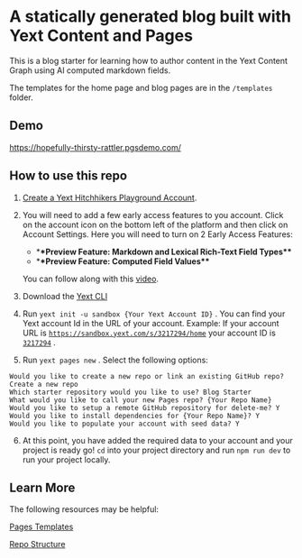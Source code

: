 # A statically generated blog built with Yext Content and Pages

This is a blog starter for learning how to author content in the Yext Content Graph using AI computed markdown fields.

The templates for the home page and blog pages are in the `/templates` folder.

## Demo

https://hopefully-thirsty-rattler.pgsdemo.com/

## How to use this repo

1. [Create a Yext Hitchhikers Playground Account](https://hitchhikers.yext.com/create-playground-account).
2. You will need to add a few early access features to you account. Click on the account icon on the bottom left of the platform and then click on Account Settings. Here you will need to turn on 2 Early Access Features:

   - \***\*Preview Feature: Markdown and Lexical Rich-Text Field Types\*\***
   - \***\*Preview Feature: Computed Field Values\*\***

   You can follow along with this [video](https://www.loom.com/share/a72ae1b8c52c4fe391482ceac8bde49b?sid=b55caaf6-d556-4ae1-8ae5-616b4b92d3ea).

3. Download the [Yext CLI](https://hitchhikers.yext.com/docs/cli/installation/installation?target=hh-docs-cli-installation-installation)
4. Run `yext init -u sandbox {Your Yext Account ID}` . You can find your Yext account Id in the URL of your account. Example: If your account URL is [`https://sandbox.yext.com/s/3217294/home`](https://sandbox.yext.com/s/3217294/home) your account ID is [`3217294`](https://sandbox.yext.com/s/3217294/home) .
5. Run `yext pages new` . Select the following options:

```
Would you like to create a new repo or link an existing GitHub repo? Create a new repo
Which starter repository would you like to use? Blog Starter
What would you like to call your new Pages repo? {Your Repo Name}
Would you like to setup a remote GitHub repository for delete-me? Y
Would you like to install dependencies for {Your Repo Name}? Y
Would you like to populate your account with seed data? Y
```

6. At this point, you have added the required data to your account and your project is ready go! `cd` into your project directory and run `npm run dev` to run your project locally.

## Learn More

The following resources may be helpful:

[Pages Templates](https://hitchhikers.yext.com/docs/pages/templates/)

[Repo Structure](https://hitchhikers.yext.com/docs/pages/repo-structure/)
